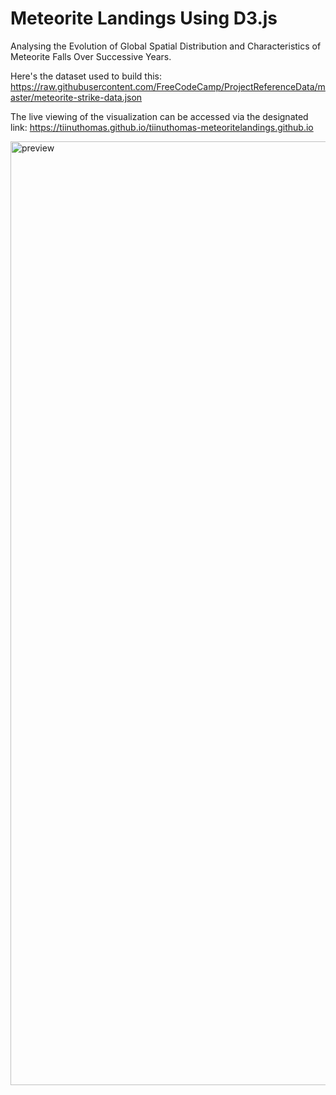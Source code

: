 # Meteorite Landings Using D3.js
Analysing the Evolution of Global Spatial Distribution and Characteristics of Meteorite Falls Over Successive Years.

Here's the dataset used to build this: https://raw.githubusercontent.com/FreeCodeCamp/ProjectReferenceData/master/meteorite-strike-data.json

The live viewing of the visualization can be accessed via the designated link: https://tiinuthomas.github.io/tiinuthomas-meteoritelandings.github.io

<img width="1510" alt="preview" src="https://github.com/tiinuthomas/tiinuthomas-meteoritelandings.github.io/assets/161048170/15a5cfbb-cd31-4d4c-bd43-f335e8cac6d1">
